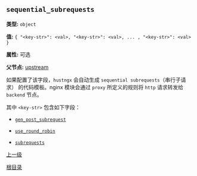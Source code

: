 `sequential_subrequests`
----------

**类型:** `object`

**值:** `{ "<key-str>": <val>, "<key-str>": <val>, ... , "<key-str>": <val> }`

**属性:** 可选

**父节点:** [upstream](upstream.md)

如果配置了该字段，`hustngx` 会自动生成 `sequential subrequests`（串行子请求） 的代码模板。nginx 模块会通过 `proxy` 所定义的规则将 `http` 请求转发给 `backend` 节点。

其中 `<key-str>` 包含如下字段：

- [`gen_post_subrequest`](gen_post_subrequest.md)

- [`use_round_robin`](use_round_robin.md)

- [`subrequests`](subrequests.md)

[上一级](../ngx_wizard.md)

[根目录](../../index.md)